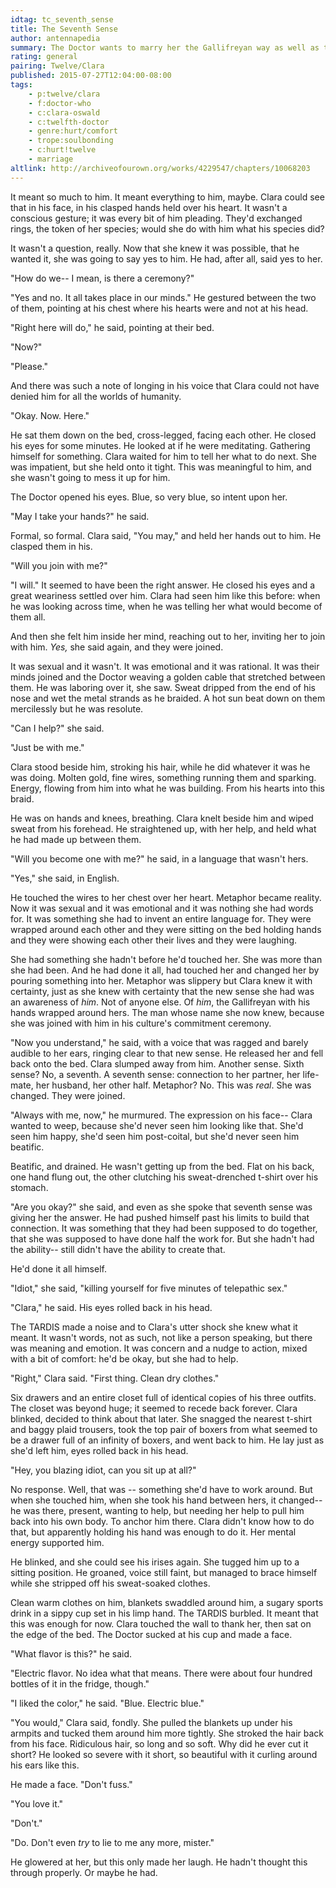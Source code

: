 ```yaml
---
idtag: tc_seventh_sense
title: The Seventh Sense
author: antennapedia
summary: The Doctor wants to marry her the Gallifreyan way as well as the human way. There are consequences.
rating: general
pairing: Twelve/Clara
published: 2015-07-27T12:04:00-08:00
tags:
    - p:twelve/clara
    - f:doctor-who
    - c:clara-oswald
    - c:twelfth-doctor
    - genre:hurt/comfort
    - trope:soulbonding
    - c:hurt!twelve
    - marriage
altlink: http://archiveofourown.org/works/4229547/chapters/10068203
---
```

It meant so much to him. It meant everything to him, maybe. Clara could see that in his face, in his clasped hands held over his heart. It wasn't a conscious gesture; it was every bit of him pleading. They'd exchanged rings, the token of her species; would she do with him what his species did?

It wasn't a question, really. Now that she knew it was possible, that he wanted it, she was going to say yes to him. He had, after all, said yes to her.

"How do we-- I mean, is there a ceremony?"

"Yes and no. It all takes place in our minds." He gestured between the two of them, pointing at his chest where his hearts were and not at his head.

"Right here will do," he said, pointing at their bed.

"Now?"

"Please."

And there was such a note of longing in his voice that Clara could not have denied him for all the worlds of humanity.

"Okay. Now. Here."

He sat them down on the bed, cross-legged, facing each other. He closed his eyes for some minutes. He looked at if he were meditating. Gathering himself for something. Clara waited for him to tell her what to do next. She was impatient, but she held onto it tight. This was meaningful to him, and she wasn't going to mess it up for him.

The Doctor opened his eyes. Blue, so very blue, so intent upon her.

"May I take your hands?" he said.

Formal, so formal. Clara said, "You may," and held her hands out to him. He clasped them in his.

"Will you join with me?"

"I will." It seemed to have been the right answer. He closed his eyes and a great weariness settled over him. Clara had seen him like this before: when he was looking across time, when he was telling her what would become of them all.

And then she felt him inside her mind, reaching out to her, inviting her to join with him. *Yes,* she said again, and they were joined.

It was sexual and it wasn't. It was emotional and it was rational. It was their minds joined and the Doctor weaving a golden cable that stretched between them. He was laboring over it, she saw. Sweat dripped from the end of his nose and wet the metal strands as he braided. A hot sun beat down on them mercilessly but he was resolute.

"Can I help?" she said.

"Just be with me."

Clara stood beside him, stroking his hair, while he did whatever it was he was doing. Molten gold, fine wires, something running them and sparking. Energy, flowing from him into what he was building. From his hearts into this braid.

He was on hands and knees, breathing. Clara knelt beside him and wiped sweat from his forehead. He straightened up, with her help, and held what he had made up between them.

"Will you become one with me?" he said, in a language that wasn't hers.

"Yes," she said, in English.

He touched the wires to her chest over her heart. Metaphor became reality. Now it was sexual and it was emotional and it was nothing she had words for. It was something she had to invent an entire language for. They were wrapped around each other and they were sitting on the bed holding hands and they were showing each other their lives and they were laughing.

She had something she hadn't before he'd touched her. She was more than she had been. And he had done it all, had touched her and changed her by pouring something into her. Metaphor was slippery but Clara knew it with certainty, just as she knew with certainty that the new sense she had was an awareness of *him*. Not of anyone else. Of *him*, the Gallifreyan with his hands wrapped around hers. The man whose name she now knew, because she was joined with him in his culture's commitment ceremony.

"Now you understand," he said, with a voice that was ragged and barely audible to her ears, ringing clear to that new sense. He released her and fell back onto the bed. Clara slumped away from him. Another sense. Sixth sense? No, a seventh. A seventh sense: connection to her partner, her life-mate, her husband, her other half. Metaphor? No. This was *real*. She was changed. They were joined.

"Always with me, now," he murmured. The expression on his face-- Clara wanted to weep, because she'd never seen him looking like that. She'd seen him happy, she'd seen him post-coital, but she'd never seen him beatific.

Beatific, and drained. He wasn't getting up from the bed. Flat on his back, one hand flung out, the other clutching his sweat-drenched t-shirt over his stomach.

"Are you okay?" she said, and even as she spoke that seventh sense was giving her the answer. He had pushed himself past his limits to build that connection. It was something that they had been supposed to do together, that she was supposed to have done half the work for. But she hadn't had the ability-- still didn't have the ability to create that.

He'd done it all himself.

"Idiot," she said, "killing yourself for five minutes of telepathic sex."

"Clara," he said. His eyes rolled back in his head.

The TARDIS made a noise and to Clara's utter shock she knew what it meant. It wasn't words, not as such, not like a person speaking, but there was meaning and emotion. It was concern and a nudge to action, mixed with a bit of comfort: he'd be okay, but she had to help.

"Right," Clara said. "First thing. Clean dry clothes."

Six drawers and an entire closet full of identical copies of his three outfits. The closet was beyond huge; it seemed to recede back forever. Clara blinked, decided to think about that later. She snagged the nearest t-shirt and baggy plaid trousers, took the top pair of boxers from what seemed to be a drawer full of an infinity of boxers, and went back to him. He lay just as she'd left him, eyes rolled back in his head.

"Hey, you blazing idiot, can you sit up at all?"

No response. Well, that was -- something she'd have to work around. But when she touched him, when she took his hand between hers, it changed-- he was there, present, wanting to help, but needing her help to pull him back into his own body. To anchor him there. Clara didn't know how to do that, but apparently holding his hand was enough to do it. Her mental energy supported him.

He blinked, and she could see his irises again. She tugged him up to a sitting position. He groaned, voice still faint, but managed to brace himself while she stripped off his sweat-soaked clothes.

Clean warm clothes on him, blankets swaddled around him, a sugary sports drink in a sippy cup set in his limp hand. The TARDIS burbled. It meant that this was enough for now. Clara touched the wall to thank her, then sat on the edge of the bed. The Doctor sucked at his cup and made a face.

"What flavor is this?" he said.

"Electric flavor. No idea what that means. There were about four hundred bottles of it in the fridge, though."

"I liked the color," he said. "Blue. Electric blue."

"You would," Clara said, fondly.  She pulled the blankets up under his armpits and tucked them around him more tightly. She stroked the hair back from his face. Ridiculous hair, so long and so soft. Why did he ever cut it short? He looked so severe with it short, so beautiful with it curling around his ears like this.

He made a face. "Don't fuss."

"You love it."

"Don't."

"Do. Don't even *try* to lie to me any more, mister."

He glowered at her, but this only made her laugh. He hadn't thought this through properly. Or maybe he had.
